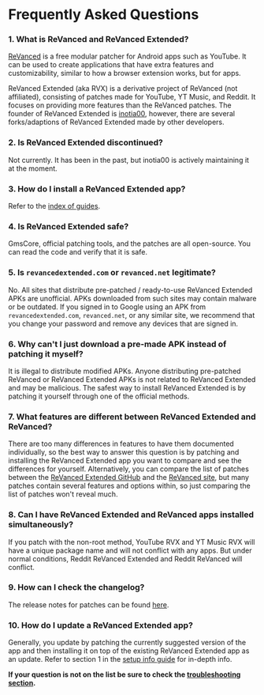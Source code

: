 # **Frequently Asked Questions**

### **1. What is ReVanced and ReVanced Extended?**

[ReVanced](https://revanced.app/) is a free modular patcher for Android apps such as YouTube. It can be used to create applications that have extra features and customizability, similar to how a browser extension works, but for apps.

ReVanced Extended (aka RVX) is a derivative project of ReVanced (not affiliated), consisting of patches made for YouTube, YT Music, and Reddit. It focuses on providing more features than the ReVanced patches. The founder of ReVanced Extended is [inotia00](https://github.com/inotia00), however, there are several forks/adaptions of ReVanced Extended made by other developers.



### **2. Is ReVanced Extended discontinued?**

Not currently. It has been in the past, but inotia00 is actively maintaining it at the moment.



### **3. How do I install a ReVanced Extended app?**

Refer to the [index of guides](https://www.reddit.com/r/revancedextended/wiki/guide/).



### **4. Is ReVanced Extended safe?**

GmsCore, official patching tools, and the patches are all open-source. You can read the code and verify that it is safe.



### **5. Is `revancedextended.com` or `revanced.net` legitimate?**

No. All sites that distribute pre-patched / ready-to-use ReVanced Extended APKs are unofficial. APKs downloaded from such sites may contain malware or be outdated. If you signed in to Google using an APK from `revancedextended.com`, `revanced.net`, or any similar site, we recommend that you change your password and remove any devices that are signed in.



### **6. Why can't I just download a pre-made APK instead of patching it myself?**

It is illegal to distribute modified APKs. Anyone distributing pre-patched ReVanced or ReVanced Extended APKs is not related to ReVanced Extended and may be malicious. The safest way to install ReVanced Extended is by patching it yourself through one of the official methods.



### **7. What features are different between ReVanced Extended and ReVanced?**

There are too many differences in features to have them documented individually, so the best way to answer this question is by patching and installing the ReVanced Extended app you want to compare and see the differences for yourself. Alternatively, you can compare the list of patches between the [ReVanced Extended GitHub](https://github.com/inotia00/revanced-patches/tree/revanced-extended#readme) and the [ReVanced site](https://revanced.app/patches), but many patches contain several features and options within, so just comparing the list of patches won't reveal much.



### **8. Can I have ReVanced Extended and ReVanced apps installed simultaneously?**

If you patch with the non-root method, YouTube RVX and YT Music RVX will have a unique package name and will not conflict with any apps. But under normal conditions, Reddit ReVanced Extended and Reddit ReVanced will conflict.



### **9. How can I check the changelog?**

The release notes for patches can be found [here](https://github.com/inotia00/revanced-patches/releases).



### **10. How do I update a ReVanced Extended app?**

Generally, you update by patching the currently suggested version of the app and then installing it on top of the existing ReVanced Extended app as an update. Refer to section 1 in the [setup info guide](https://github.com/ReVanced-Extended-Community/Community-Guides/blob/main/community-wiki/patching%20%26%20setup%20info.md#1-info-for-updating-revanced-extended) for in-depth info.



**If your question is not on the list be sure to check the [troubleshooting section](https://www.reddit.com/r/revancedextended/wiki/troubleshooting/).**
